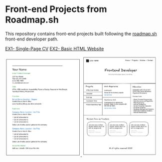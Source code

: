 # Front-end Projects from Roadmap.sh
This repository contains front-end projects built following the [roadmap.sh](https://roadmap.sh/) front-end developer path.

[EX1- Single-Page CV](https://roadmap.sh/projects/single-page-cv)
[EX2- Basic HTML Website](https://roadmap.sh/projects/basic-html-website)

<p align="left">
  <a href='/Frontend Projects/01-single-page-cv/'>
    <img width="48%" src="./assets/sing-cv.png" alt="single page cv" />
  </a>
  <a href='/Frontend Projects/02-basic-html-website/'>
    <img width="48%" src="./assets/basic HTML.png" alt="basic html website" />
  </a>
</p>
